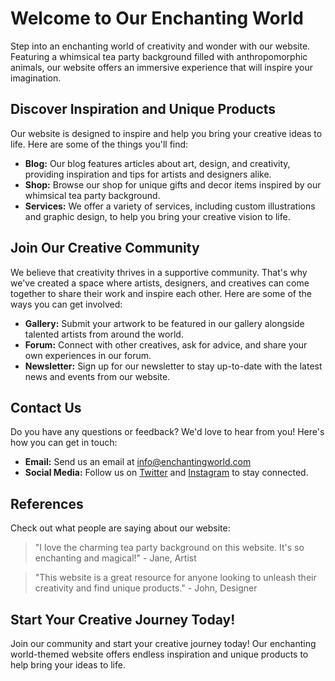 <!--font:Poppins-->

# Welcome to Our Enchanting World

Step into an enchanting world of creativity and wonder with our website. Featuring a whimsical tea party background filled with anthropomorphic animals, our website offers an immersive experience that will inspire your imagination.

## Discover Inspiration and Unique Products

Our website is designed to inspire and help you bring your creative ideas to life. Here are some of the things you'll find:

- **Blog:** Our blog features articles about art, design, and creativity, providing inspiration and tips for artists and designers alike.
- **Shop:** Browse our shop for unique gifts and decor items inspired by our whimsical tea party background.
- **Services:** We offer a variety of services, including custom illustrations and graphic design, to help you bring your creative vision to life.

## Join Our Creative Community

We believe that creativity thrives in a supportive community. That's why we've created a space where artists, designers, and creatives can come together to share their work and inspire each other. Here are some of the ways you can get involved:

- **Gallery:** Submit your artwork to be featured in our gallery alongside talented artists from around the world.
- **Forum:** Connect with other creatives, ask for advice, and share your own experiences in our forum.
- **Newsletter:** Sign up for our newsletter to stay up-to-date with the latest news and events from our website.

## Contact Us

Do you have any questions or feedback? We'd love to hear from you! Here's how you can get in touch:

- **Email:** Send us an email at [info@enchantingworld.com](mailto:info@enchantingworld.com)
- **Social Media:** Follow us on [Twitter](#) and [Instagram](#) to stay connected.

## References

Check out what people are saying about our website:

> "I love the charming tea party background on this website. It's so enchanting and magical!" - Jane, Artist

> "This website is a great resource for anyone looking to unleash their creativity and find unique products." - John, Designer

## Start Your Creative Journey Today!

Join our community and start your creative journey today! Our enchanting world-themed website offers endless inspiration and unique products to help bring your ideas to life.

<!--

Write me content for website with wallpaper which alt text is:

"A whimsical tea party with anthropomorphic animals"

The name/title of the page should not be 1:1 copy of the alt text but rather a real content of the website which is using this wallpaper.

- Use markdown format 
- Start with heading
- Heading should be short and concise
- The content should look like a real website 
- The website should not be about the wallpaper, wallpaper is just a related background
- Heading should be contain work "wallpaper" or "background"
- Include real sections like references, contact, user stories, etc. use things relevant to the page purpose.
- Feel free to use structure like headings, bullets, numbering, blockquotes, paragraphs, horizontal lines, etc.
- You can use formatting like bold or _italic_
- You can include UTF-8 emojis
- Links should be only #hash anchors (and you can refer to the document itself)
- Do not include images


---


# Welcome to Our Wonderland-Themed Website

## Explore the Magic of Anthropomorphic Animals in a Whimsical Tea Party Background

Looking for a website that offers an enchanting experience? Look no further! Our wonderland-themed website is here to take you on a journey through a magical world filled with anthropomorphic animals. 

Our homepage features a whimsical tea party background that sets the tone for the rest of the site. The wallpaper depicts a scene straight out of a fairytale, complete with rabbits, cats, and other animals dressed in human clothing, enjoying a delightful afternoon tea.

## Discover Our Wide Range of Products and Services

Whether you're looking for inspiration or want to purchase something special, our website has plenty to offer. Here are some of the things you can expect to find:

- **Blog:** Our blog is full of interesting articles about art, design, and creativity. You'll find plenty of inspiration and tips to help you unleash your inner artist.
- **Shop:** Looking for unique gifts or decor items? Check out our shop, where you'll find a wide range of products inspired by our whimsical tea party background.
- **Services:** We offer a variety of services to help you bring your creative ideas to life. From custom illustrations to graphic design, we're here to help you make your vision a reality.

## Join Our Community and Get Inspired

We believe that creativity thrives in a supportive community. That's why we've created a space where artists, designers, and creatives can come together to share their work and inspire each other. Here are some of the ways you can get involved:

- **Gallery:** Our gallery features artwork from talented artists around the world. Submit your own work and get featured on our website!
- **Forum:** Join our forum to connect with other creatives, ask for advice, and share your own experiences.
- **Newsletter:** Sign up for our newsletter to stay up-to-date with the latest news and events from our website.

## Contact Us

Do you have any questions or feedback? We'd love to hear from you! Here's how you can get in touch:

- **Email:** Send us an email at [info@wonderland.com](mailto:info@wonderland.com)
- **Social Media:** Follow us on [Twitter](#) and [Instagram](#) to stay connected. 

## References

Check out some of our references to see what people are saying about our website:

> "I love the whimsical tea party background on this website. It's so charming!" - Jane, Artist

> "This website is a great resource for anyone looking to unleash their creativity." - John, Designer

## Join Our Community Today!

Ready to explore the magic of anthropomorphic animals in a whimsical tea party background? Join our community today and start your creative journey!


---


Heading is too long, rewrite whole content.


---


# Discover Our Wonderland-Themed Website

Welcome to our wonderland-themed website, where you can explore a magical world filled with anthropomorphic animals. Our website offers a unique experience that will transport you to a whimsical tea party background straight out of a fairytale.

## Find Inspiration and Unique Products

Our website is designed to inspire your creativity and offer a wide range of products and services to help bring your ideas to life. Here are some of the things you'll find:

- **Blog:** Our blog features articles about art, design, and creativity, providing inspiration and tips for artists and designers alike.
- **Shop:** Browse our shop for unique gifts and decor items inspired by our whimsical tea party background.
- **Services:** We offer a variety of services, including custom illustrations and graphic design, to help you bring your creative vision to life.

## Join Our Community and Get Involved

We believe that creativity thrives in a supportive community. That's why we've created a space where artists, designers, and creatives can come together to share their work and inspire each other. Here are some of the ways you can get involved:

- **Gallery:** Submit your artwork to be featured in our gallery alongside talented artists from around the world.
- **Forum:** Connect with other creatives, ask for advice, and share your own experiences in our forum.
- **Newsletter:** Sign up for our newsletter to stay up-to-date with the latest news and events from our website.

## Contact Us

Do you have any questions or feedback? We'd love to hear from you! Here's how you can get in touch:

- **Email:** Send us an email at [info@wonderland.com](mailto:info@wonderland.com)
- **Social Media:** Follow us on [Twitter](#) and [Instagram](#) to stay connected.

## References

Check out what people are saying about our website:

> "I love the whimsical tea party background on this website. It's so charming!" - Jane, Artist

> "This website is a great resource for anyone looking to unleash their creativity." - John, Designer

## Start Your Creative Journey Today!

Join our community and start your creative journey today! Our wonderland-themed website offers endless inspiration and unique products to help bring your ideas to life.


---


Heading is too long, rewrite whole content.


---


# Welcome to Our Whimsical Wonderland

Step into a world of magic and wonder with our whimsical wonderland-themed website. Featuring a charming tea party background filled with anthropomorphic animals, our website offers an enchanting experience that will inspire your creativity.

## Discover Inspiration and Unique Products

Our website is designed to inspire and help you bring your creative ideas to life. Here are some of the things you'll find:

- **Blog:** Our blog features articles about art, design, and creativity, providing inspiration and tips for artists and designers alike.
- **Shop:** Browse our shop for unique gifts and decor items inspired by our whimsical tea party background.
- **Services:** We offer a variety of services, including custom illustrations and graphic design, to help you bring your creative vision to life.

## Join Our Creative Community

We believe that creativity thrives in a supportive community. That's why we've created a space where artists, designers, and creatives can come together to share their work and inspire each other. Here are some of the ways you can get involved:

- **Gallery:** Submit your artwork to be featured in our gallery alongside talented artists from around the world.
- **Forum:** Connect with other creatives, ask for advice, and share your own experiences in our forum.
- **Newsletter:** Sign up for our newsletter to stay up-to-date with the latest news and events from our website.

## Contact Us

Do you have any questions or feedback? We'd love to hear from you! Here's how you can get in touch:

- **Email:** Send us an email at [info@whimsicalwonderland.com](mailto:info@whimsicalwonderland.com)
- **Social Media:** Follow us on [Twitter](#) and [Instagram](#) to stay connected.

## References

Check out what people are saying about our website:

> "I love the charming tea party background on this website. It's so whimsical and fun!" - Jane, Artist

> "This website is a great resource for anyone looking to unleash their creativity and find unique products." - John, Designer

## Start Your Creative Journey Today!

Join our community and start your creative journey today! Our whimsical wonderland-themed website offers endless inspiration and unique products to help bring your ideas to life.


---


Heading is too long, rewrite whole content.


---


# Welcome to Our Enchanting World

Step into an enchanting world of creativity and wonder with our website. Featuring a whimsical tea party background filled with anthropomorphic animals, our website offers an immersive experience that will inspire your imagination.

## Discover Inspiration and Unique Products

Our website is designed to inspire and help you bring your creative ideas to life. Here are some of the things you'll find:

- **Blog:** Our blog features articles about art, design, and creativity, providing inspiration and tips for artists and designers alike.
- **Shop:** Browse our shop for unique gifts and decor items inspired by our whimsical tea party background.
- **Services:** We offer a variety of services, including custom illustrations and graphic design, to help you bring your creative vision to life.

## Join Our Creative Community

We believe that creativity thrives in a supportive community. That's why we've created a space where artists, designers, and creatives can come together to share their work and inspire each other. Here are some of the ways you can get involved:

- **Gallery:** Submit your artwork to be featured in our gallery alongside talented artists from around the world.
- **Forum:** Connect with other creatives, ask for advice, and share your own experiences in our forum.
- **Newsletter:** Sign up for our newsletter to stay up-to-date with the latest news and events from our website.

## Contact Us

Do you have any questions or feedback? We'd love to hear from you! Here's how you can get in touch:

- **Email:** Send us an email at [info@enchantingworld.com](mailto:info@enchantingworld.com)
- **Social Media:** Follow us on [Twitter](#) and [Instagram](#) to stay connected.

## References

Check out what people are saying about our website:

> "I love the charming tea party background on this website. It's so enchanting and magical!" - Jane, Artist

> "This website is a great resource for anyone looking to unleash their creativity and find unique products." - John, Designer

## Start Your Creative Journey Today!

Join our community and start your creative journey today! Our enchanting world-themed website offers endless inspiration and unique products to help bring your ideas to life.


---


Write me a Google font which is best fitting for the website.

Pick from the list:
- Open Sans
- Lobster
- Exo 2
- Futura
- Great Vibes
- Orbitron
- Poppins
- Inter
- Barlow Condensed
- Montserrat
- IBM Plex Sans
- Playfair Display
- Lato
- Dancing Script
- Alegreya
- Roboto
- Raleway


Write just the font name nothing else.


---


Poppins

-->
